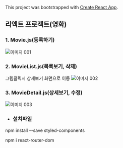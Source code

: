 This project was bootstrapped with [Create React App](https://github.com/facebook/create-react-app).

## 리엑트 프로젝트(영화)

### 1. Movie.js(등록하기)

![이미지 001](https://user-images.githubusercontent.com/71993926/95167600-ed4e3780-07ea-11eb-8c7c-08d31b197ec3.png)

### 2. MovieList.js(목록보기, 삭제)
 그림클릭시 상세보기 화면으로 이동
![이미지 002](https://user-images.githubusercontent.com/71993926/95167830-4fa73800-07eb-11eb-83b9-5facff0021c7.png)




### 3. MovieDetail.js(상세보기, 수정)

![이미지 003](https://user-images.githubusercontent.com/71993926/95167873-5afa6380-07eb-11eb-9f4b-4c36cbda583c.png)

- ### 설치파일
npm install --save styled-components

npm i react-router-dom
